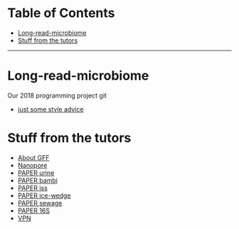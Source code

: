<a id="toc" rel="bookmark"></a>
# Table of Contents

* [Long-read-microbiome](#lrm)
* [Stuff from the tutors](#stuff)

<hr />

<a id="lrm" rel="bookmark"></a>
# Long-read-microbiome
Our 2018 programming project git

* [just some style advice](https://github.com/chrisjlee/git-style-guide)

<a id="stuff" rel="bookmark"></a>
# Stuff from the tutors

* [About GFF](https://www.ensembl.org/info/website/upload/gff.html)
* [Nanopore](https://nanoporetech.com/products/minion)
* [PAPER urine](https://academic.oup.com/jac/article/72/1/104/2643137)
* [PAPER bambi](https://www.biorxiv.org/content/biorxiv/early/2017/08/24/180406.full.pdf)
* [PAPER iss](https://www.nature.com/articles/s41598-017-18364-0)
* [PAPER ice-wedge](https://www.frontiersin.org/articles/10.3389/fmicb.2017.02594/full)
* [PAPER sewage](https://www.ncbi.nlm.nih.gov/pmc/articles/PMC5671560/)
* [PAPER 16S](https://www.nature.com/articles/srep29681)
* [VPN](http://www.zdv.uni-tuebingen.de/dienstleistungen/netzzugang/remote-zugang.html)
